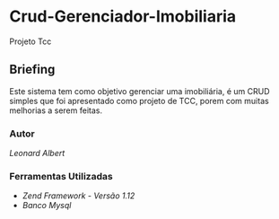 Crud-Gerenciador-Imobiliaria
============================

Projeto Tcc

## Briefing
Este sistema tem como objetivo gerenciar uma imobiliária, é um CRUD simples que foi apresentado como projeto de TCC, porem com muitas melhorias a serem feitas.

### Autor
 _Leonard Albert_

### Ferramentas Utilizadas
 * _Zend Framework - Versão 1.12_
 * _Banco Mysql_


